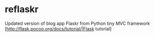 reflaskr
========

Updated version of blog app Flaskr from Python tiny MVC framework [http://flask.pocoo.org/docs/tutorial/|Flask tutorial]